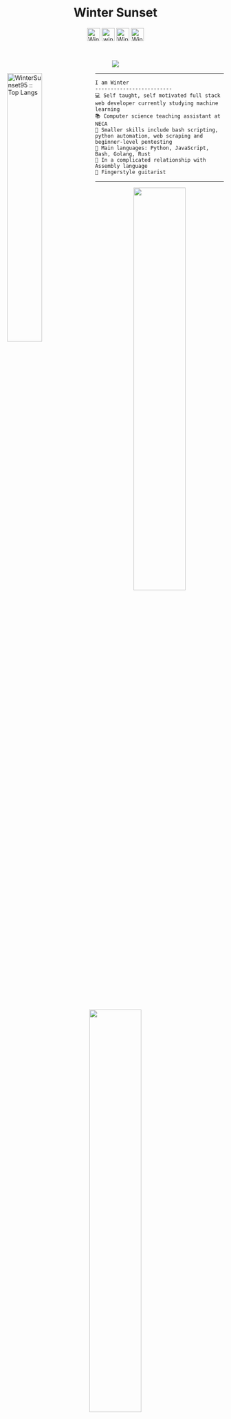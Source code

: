 <h1 align='center'>Winter Sunset</h1>
   <p align="center">
      <a href="https://facebook.com/autumntowinter" target="blank"><img align="center"
         src="https://img.shields.io/badge/facebook-4267B2.svg?style=for-the-badge&logo=facebook&logoColor=white"
         alt="Winter" height="30"/></a>
      <a href="mailto:wintersunset95@gmail.com" target="blank"><img align="center"
         src="https://img.shields.io/badge/gmail-EA4335.svg?style=for-the-badge&logo=gmail&logoColor=white"
         alt="winter" height="30"/></a>
      <a href="https://reddit.com/u/WallaceThiago95" target="blank"><img align="center"
         src="https://img.shields.io/badge/reddit-red?style=for-the-badge&logo=reddit&logoColor=white"
         alt="Winter" height="30"/></a>
      <a href="https://discord.gg/82sty2CF83" target="blank"><img align="center"
         src="https://img.shields.io/badge/discord-darkblue?style=for-the-badge&logo=discord&logoColor=white"
         alt="Winter" height="30"/></a>
    </p>
<br>
<p align="center">
  <a href="https://github.com/DenverCoder1/readme-typing-svg"><img src="https://readme-typing-svg.herokuapp.com?lines=Linux+Power+User;Full+Stack+Web+Developer;Freelancer;Always%20learning%20new%20things&center=true&width=380&height=45"></a>
</p>
<img align='left' width='40%' src="https://github-readme-stats.vercel.app/api/top-langs/?username=WinterSunset95&langs_count=6&theme=gruvbox&layout=compact&hide_border=true" alt="WinterSunset95 :: Top Langs" />
<!--<img align="left" src="https://cdn.pixabay.com/photo/2016/03/26/13/09/cup-of-coffee-1280537_960_720.jpg" width='390'/>-->
<hr/>
<p align='right'>

```
I am Winter
-------------------------
💻 Self taught, self motivated full stack web developer currently studying machine learning
📚 Computer science teaching assistant at NECA
🔭 Smaller skills include bash scripting, python automation, web scraping and beginner-level pentesting
🌟 Main languages: Python, JavaScript, Bash, Golang, Rust
💖 In a complicated relationship with Assembly language
🎵 Fingerstyle guitarist
```

</p>
<hr>

<div>  
  <p align="center">
    <a href="https://wintersunset95.github.io/WinterSunset95">
      <img width="49%" src="https://github-readme-stats.vercel.app/api?username=WinterSunset95&show_icons=true&theme=gruvbox&hide_border=true" />
      <img width="49%" src="https://github-readme-streak-stats.herokuapp.com/?user=WinterSunset95&theme=gruvbox&hide_border=true" />
    </a>
   </p>
</div> 
<hr>

<img src="https://komarev.com/ghpvc/?username=WinterSunset95&style=plastic" />

<hr>
<small><i>Profile looks better on landscape screen orientation</i></small>
<!---
WinterSunset95/WinterSunset95 is a ✨ special ✨ repository because its `README.md` (this file) appears on your GitHub profile.
You can click the Preview link to take a look at your changes.
--->
